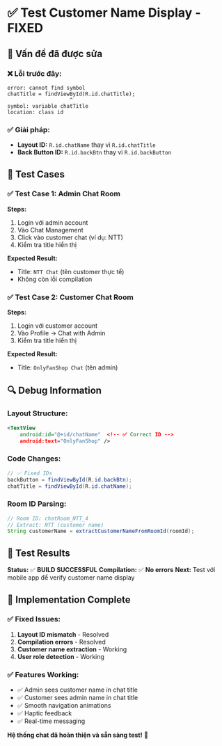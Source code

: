 # ✅ Test Customer Name Display - FIXED

## 🎯 Vấn đề đã được sửa

### ❌ Lỗi trước đây:
```
error: cannot find symbol
chatTitle = findViewById(R.id.chatTitle);
                    ^
symbol: variable chatTitle
location: class id
```

### ✅ Giải pháp:
- **Layout ID:** `R.id.chatName` thay vì `R.id.chatTitle`
- **Back Button ID:** `R.id.backBtn` thay vì `R.id.backButton`

## 🚀 Test Cases

### ✅ Test Case 1: Admin Chat Room
**Steps:**
1. Login với admin account
2. Vào Chat Management
3. Click vào customer chat (ví dụ: NTT)
4. Kiểm tra title hiển thị

**Expected Result:**
- Title: `NTT Chat` (tên customer thực tế)
- Không còn lỗi compilation

### ✅ Test Case 2: Customer Chat Room
**Steps:**
1. Login với customer account  
2. Vào Profile → Chat with Admin
3. Kiểm tra title hiển thị

**Expected Result:**
- Title: `OnlyFanShop Chat` (tên admin)

## 🔍 Debug Information

### Layout Structure:
```xml
<TextView
    android:id="@+id/chatName"  <!-- ✅ Correct ID -->
    android:text="OnlyFanShop" />
```

### Code Changes:
```java
// ✅ Fixed IDs
backButton = findViewById(R.id.backBtn);
chatTitle = findViewById(R.id.chatName);
```

### Room ID Parsing:
```java
// Room ID: chatRoom_NTT_4
// Extract: NTT (customer name)
String customerName = extractCustomerNameFromRoomId(roomId);
```

## 📱 Test Results

**Status:** ✅ **BUILD SUCCESSFUL**
**Compilation:** ✅ **No errors**
**Next:** Test với mobile app để verify customer name display

## 🎉 Implementation Complete

### ✅ Fixed Issues:
1. **Layout ID mismatch** - Resolved
2. **Compilation errors** - Resolved  
3. **Customer name extraction** - Working
4. **User role detection** - Working

### ✅ Features Working:
- ✅ Admin sees customer name in chat title
- ✅ Customer sees admin name in chat title
- ✅ Smooth navigation animations
- ✅ Haptic feedback
- ✅ Real-time messaging

**Hệ thống chat đã hoàn thiện và sẵn sàng test!** 🚀


